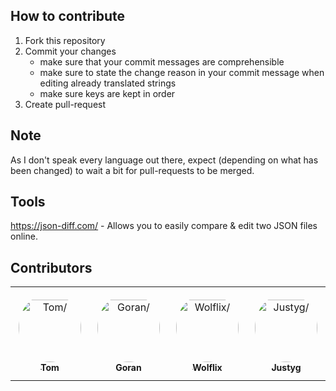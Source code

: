 ## How to contribute
1. Fork this repository
2. Commit your changes
   - make sure that your commit messages are comprehensible
   - make sure to state the change reason in your commit message when editing already translated strings
   - make sure keys are kept in order
3. Create pull-request

## Note
As I don't speak every language out there, expect (depending on what has been changed) to wait a bit for pull-requests to be merged.

## Tools
https://json-diff.com/ - Allows you to easily compare & edit two JSON files online.

## Contributors

<table>
<tr>
    <td align="center" style="word-wrap: break-word; width: 150.0; height: 150.0">
        <a href=https://github.com/CupCakeR>
            <img src=https://avatars.githubusercontent.com/u/27384135?v=4 width="100;"  style="border-radius:50%;align-items:center;justify-content:center;overflow:hidden;padding-top:10px" alt=Tom/>
            <br />
            <sub style="font-size:14px"><b>Tom</b></sub>
        </a>
    </td>
    <td align="center" style="word-wrap: break-word; width: 150.0; height: 150.0">
        <a href=https://github.com/Goran2412>
            <img src=https://avatars.githubusercontent.com/u/64950835?v=4 width="100;"  style="border-radius:50%;align-items:center;justify-content:center;overflow:hidden;padding-top:10px" alt=Goran/>
            <br />
            <sub style="font-size:14px"><b>Goran</b></sub>
        </a>
    </td>
    <td align="center" style="word-wrap: break-word; width: 150.0; height: 150.0">
        <a href=https://github.com/Wolflix>
            <img src=https://avatars.githubusercontent.com/u/68513539?v=4 width="100;"  style="border-radius:50%;align-items:center;justify-content:center;overflow:hidden;padding-top:10px" alt=Wolflix/>
            <br />
            <sub style="font-size:14px"><b>Wolflix</b></sub>
        </a>
    </td>
    <td align="center" style="word-wrap: break-word; width: 150.0; height: 150.0">
        <a href=https://github.com/Justyg>
            <img src=https://avatars.githubusercontent.com/u/33493642?v=4 width="100;"  style="border-radius:50%;align-items:center;justify-content:center;overflow:hidden;padding-top:10px" alt=Justyg/>
            <br />
            <sub style="font-size:14px"><b>Justyg</b></sub>
        </a>
    </td>
</tr>
</table>
